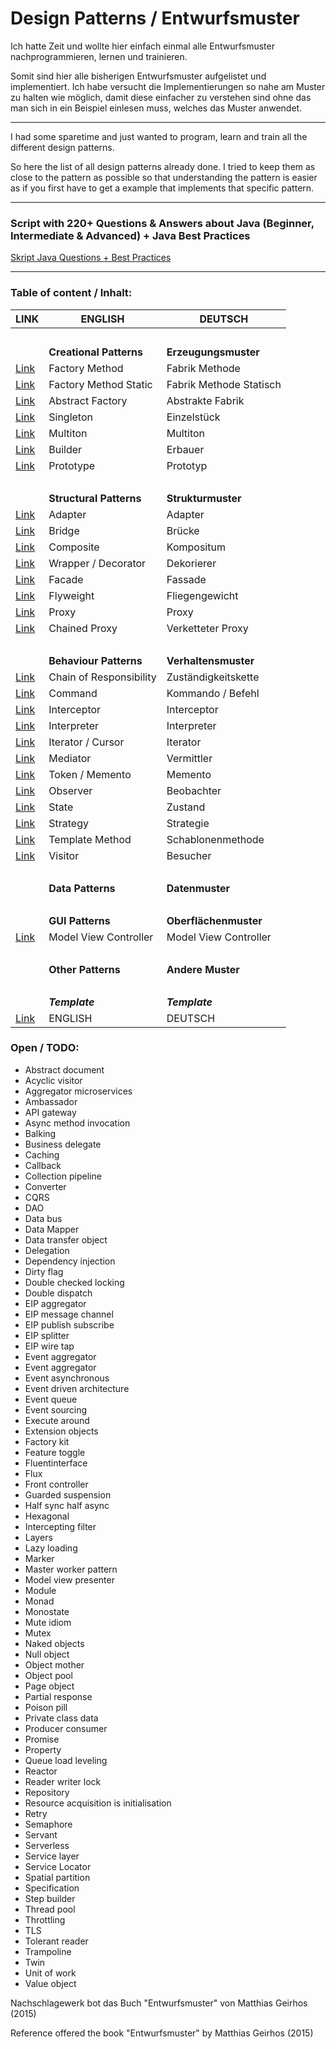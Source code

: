 # Design Patterns / Entwurfsmuster

Ich hatte Zeit und wollte hier einfach einmal alle Entwurfsmuster nachprogrammieren, lernen und  trainieren.

Somit sind hier alle bisherigen Entwurfsmuster aufgelistet und implementiert.
Ich habe versucht die Implementierungen so nahe am Muster zu halten wie möglich, damit diese einfacher zu verstehen sind ohne das man sich in ein Beispiel einlesen muss, welches das Muster anwendet.

---

I had some sparetime and just wanted to program, learn and train all the different design patterns.

So here the list of all design patterns already done. 
I tried to keep them as close to the pattern as possible so that understanding the pattern is easier as if you first have to get a example that implements that specific pattern.

----

### Script with 220+ Questions & Answers about Java (Beginner, Intermediate & Advanced) + Java Best Practices
[Skript Java Questions + Best Practices](https://github.com/mschoeffel/DesignPattern/tree/master/src/script/JavaQuestions.md)

----
### Table of content / Inhalt:
LINK | ENGLISH | DEUTSCH
----|----|----
&nbsp; | &nbsp; | &nbsp;
&nbsp; | **Creational Patterns** | **Erzeugungsmuster**
[Link](https://github.com/mschoeffel/DesignPattern/tree/master/src/creational_patterns/factory_method) | Factory Method | Fabrik Methode
[Link](https://github.com/mschoeffel/DesignPattern/tree/master/src/creational_patterns/factory_method_static) | Factory Method Static | Fabrik Methode Statisch
[Link](https://github.com/mschoeffel/DesignPattern/tree/master/src/creational_patterns/abstract_factory) | Abstract Factory | Abstrakte Fabrik
[Link](https://github.com/mschoeffel/DesignPattern/tree/master/src/creational_patterns/singleton) | Singleton | Einzelstück
[Link](https://github.com/mschoeffel/DesignPattern/tree/master/src/creational_patterns/multiton) | Multiton | Multiton
[Link](https://github.com/mschoeffel/DesignPattern/tree/master/src/creational_patterns/builder) | Builder | Erbauer
[Link](https://github.com/mschoeffel/DesignPattern/tree/master/src/creational_patterns/prototype) | Prototype | Prototyp
&nbsp;|&nbsp;| &nbsp;
&nbsp; | **Structural Patterns** | **Strukturmuster**
[Link](https://github.com/mschoeffel/DesignPattern/tree/master/src/structural_patterns/adapter) | Adapter | Adapter
[Link](https://github.com/mschoeffel/DesignPattern/tree/master/src/structural_patterns/bridge) | Bridge | Brücke
[Link](https://github.com/mschoeffel/DesignPattern/tree/master/src/structural_patterns/composite) | Composite | Kompositum
[Link](https://github.com/mschoeffel/DesignPattern/tree/master/src/structural_patterns/wrapper) | Wrapper / Decorator | Dekorierer
[Link](https://github.com/mschoeffel/DesignPattern/tree/master/src/structural_patterns/facade) | Facade | Fassade
[Link](https://github.com/mschoeffel/DesignPattern/tree/master/src/structural_patterns/flyweight) | Flyweight | Fliegengewicht
[Link](https://github.com/mschoeffel/DesignPattern/tree/master/src/structural_patterns/proxy) | Proxy | Proxy
[Link](https://github.com/mschoeffel/DesignPattern/tree/master/src/structural_patterns/chained_proxy) | Chained Proxy | Verketteter Proxy
&nbsp;|&nbsp;| &nbsp;
&nbsp; | **Behaviour Patterns** | **Verhaltensmuster**
[Link](https://github.com/mschoeffel/DesignPattern/tree/master/src/behaviour_patterns/chain_of_responsibility) | Chain of Responsibility | Zuständigkeitskette
[Link](https://github.com/mschoeffel/DesignPattern/tree/master/src/behaviour_patterns/command) | Command | Kommando / Befehl
[Link](https://github.com/mschoeffel/DesignPattern/tree/master/src/behaviour_patterns/interceptor) | Interceptor | Interceptor
[Link](https://github.com/mschoeffel/DesignPattern/tree/master/src/behaviour_patterns/interpreter) | Interpreter | Interpreter
[Link](https://github.com/mschoeffel/DesignPattern/tree/master/src/behaviour_patterns/iterator) | Iterator / Cursor | Iterator
[Link](https://github.com/mschoeffel/DesignPattern/tree/master/src/behaviour_patterns/mediator) | Mediator | Vermittler
[Link](https://github.com/mschoeffel/DesignPattern/tree/master/src/behaviour_patterns/memento) | Token / Memento | Memento
[Link](https://github.com/mschoeffel/DesignPattern/tree/master/src/behaviour_patterns/observer) | Observer | Beobachter
[Link](https://github.com/mschoeffel/DesignPattern/tree/master/src/behaviour_patterns/state) | State | Zustand
[Link](https://github.com/mschoeffel/DesignPattern/tree/master/src/behaviour_patterns/strategy) | Strategy | Strategie
[Link](https://github.com/mschoeffel/DesignPattern/tree/master/src/behaviour_patterns/template_method) | Template Method | Schablonenmethode
[Link](https://github.com/mschoeffel/DesignPattern/tree/master/src/behaviour_patterns/visitor) | Visitor | Besucher
&nbsp;|&nbsp;| &nbsp;
&nbsp; | **Data Patterns** | **Datenmuster**
&nbsp;|&nbsp;| &nbsp;
&nbsp; | **GUI Patterns** | **Oberflächenmuster**
[Link](https://github.com/mschoeffel/DesignPattern/tree/master/src/gui_patterns/model_view_controller) | Model View Controller | Model View Controller
&nbsp;|&nbsp;| &nbsp;
&nbsp; | **Other Patterns** | **Andere Muster**
&nbsp;|&nbsp;| &nbsp;
&nbsp; | **_Template_** | **_Template_**
[Link]() | ENGLISH | DEUTSCH

### Open / TODO:
* Abstract document
* Acyclic visitor
* Aggregator microservices
* Ambassador
* API gateway
* Async method invocation
* Balking
* Business delegate
* Caching
* Callback
* Collection pipeline
* Converter
* CQRS
* DAO
* Data bus
* Data Mapper
* Data transfer object
* Delegation
* Dependency injection
* Dirty flag
* Double checked locking
* Double dispatch
* EIP aggregator
* EIP message channel
* EIP publish subscribe
* EIP splitter
* EIP wire tap
* Event aggregator
* Event aggregator
* Event asynchronous
* Event driven architecture
* Event queue
* Event sourcing
* Execute around
* Extension objects
* Factory kit
* Feature toggle
* Fluentinterface
* Flux
* Front controller
* Guarded suspension
* Half sync half async
* Hexagonal
* Intercepting filter
* Layers
* Lazy loading
* Marker
* Master worker pattern
* Model view presenter
* Module
* Monad
* Monostate
* Mute idiom
* Mutex
* Naked objects
* Null object
* Object mother
* Object pool
* Page object
* Partial response
* Poison pill
* Private class data
* Producer consumer
* Promise
* Property
* Queue load leveling
* Reactor
* Reader writer lock
* Repository
* Resource acquisition is initialisation
* Retry
* Semaphore
* Servant
* Serverless
* Service layer
* Service Locator
* Spatial partition
* Specification
* Step builder
* Thread pool
* Throttling
* TLS
* Tolerant reader
* Trampoline
* Twin
* Unit of work
* Value object


Nachschlagewerk bot das Buch "Entwurfsmuster" von Matthias Geirhos (2015)

Reference offered the book "Entwurfsmuster" by Matthias Geirhos (2015) 